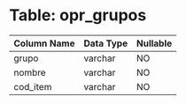 # Table: opr_grupos

| Column Name | Data Type | Nullable |
|-------------|-----------|----------|
| grupo | varchar | NO |
| nombre | varchar | NO |
| cod_item | varchar | NO |
